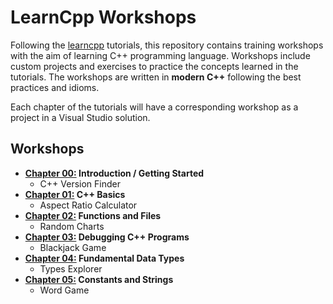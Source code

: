 # LearnCpp Workshops

Following the [learncpp](https://www.learncpp.com/) tutorials, this repository
contains training workshops with the aim of learning C++ programming language.
Workshops include custom projects and exercises to practice the concepts learned
in the tutorials. The workshops are written in **modern C++** following the best
practices and idioms.

Each chapter of the tutorials will have a corresponding workshop as a project in
a Visual Studio solution.

## Workshops

- **[Chapter 00:](./projects/Chapter00/) Introduction / Getting Started**
  - C++ Version Finder
- **[Chapter 01:](./projects/Chapter01/) C++ Basics**
  - Aspect Ratio Calculator
- **[Chapter 02:](./projects/Chapter02/) Functions and Files**
  - Random Charts
- **[Chapter 03:](./projects/Chapter03/) Debugging C++ Programs**
  - Blackjack Game
- **[Chapter 04:](./projects/Chapter04/) Fundamental Data Types**
  - Types Explorer
- **[Chapter 05:](./projects/Chapter05/) Constants and Strings**
  - Word Game
